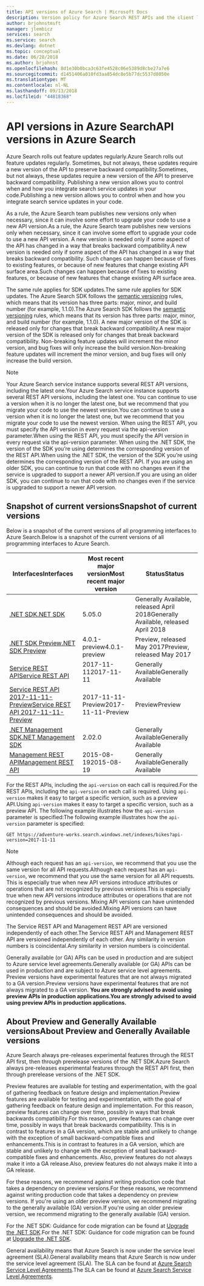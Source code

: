 ```yaml
---
title: API versions of Azure Search | Microsoft Docs
description: Version policy for Azure Search REST APIs and the client library in the .NET SDK.
author: brjohnstmsft
manager: jlembicz
services: search
ms.service: search
ms.devlang: dotnet
ms.topic: conceptual
ms.date: 06/28/2018
ms.author: brjohnst
ms.openlocfilehash: 8d1e30b0bca3c63fe4528c06e5389d8cbe27a7e6
ms.sourcegitcommit: d1451406a010fd3aa854dc8e5b77dc5537d8050e
ms.translationtype: MT
ms.contentlocale: nl-NL
ms.lasthandoff: 09/13/2018
ms.locfileid: "44818368"
---
```

# <a name="api-versions-in-azure-search"></a><span data-ttu-id="89ea5-103">API versions in Azure Search</span><span class="sxs-lookup"><span data-stu-id="89ea5-103">API versions in Azure Search</span></span>
<span data-ttu-id="89ea5-104">Azure Search rolls out feature updates regularly.</span><span class="sxs-lookup"><span data-stu-id="89ea5-104">Azure Search rolls out feature updates regularly.</span></span> <span data-ttu-id="89ea5-105">Sometimes, but not always, these updates require a new version of the API to preserve backward compatibility.</span><span class="sxs-lookup"><span data-stu-id="89ea5-105">Sometimes, but not always, these updates require a new version of the API to preserve backward compatibility.</span></span> <span data-ttu-id="89ea5-106">Publishing a new version allows you to control when and how you integrate search service updates in your code.</span><span class="sxs-lookup"><span data-stu-id="89ea5-106">Publishing a new version allows you to control when and how you integrate search service updates in your code.</span></span>

<span data-ttu-id="89ea5-107">As a rule, the Azure Search team publishes new versions only when necessary, since it can involve some effort to upgrade your code to use a new API version.</span><span class="sxs-lookup"><span data-stu-id="89ea5-107">As a rule, the Azure Search team publishes new versions only when necessary, since it can involve some effort to upgrade your code to use a new API version.</span></span> <span data-ttu-id="89ea5-108">A new version is needed only if some aspect of the API has changed in a way that breaks backward compatibility.</span><span class="sxs-lookup"><span data-stu-id="89ea5-108">A new version is needed only if some aspect of the API has changed in a way that breaks backward compatibility.</span></span> <span data-ttu-id="89ea5-109">Such changes can happen because of fixes to existing features, or because of new features that change existing API surface area.</span><span class="sxs-lookup"><span data-stu-id="89ea5-109">Such changes can happen because of fixes to existing features, or because of new features that change existing API surface area.</span></span>

<span data-ttu-id="89ea5-110">The same rule applies for SDK updates.</span><span class="sxs-lookup"><span data-stu-id="89ea5-110">The same rule applies for SDK updates.</span></span> <span data-ttu-id="89ea5-111">The Azure Search SDK follows the [semantic versioning](http://semver.org/) rules, which means that its version has three parts: major, minor, and build number (for example, 1.1.0).</span><span class="sxs-lookup"><span data-stu-id="89ea5-111">The Azure Search SDK follows the [semantic versioning](http://semver.org/) rules, which means that its version has three parts: major, minor, and build number (for example, 1.1.0).</span></span> <span data-ttu-id="89ea5-112">A new major version of the SDK is released only for changes that break backward compatibility.</span><span class="sxs-lookup"><span data-stu-id="89ea5-112">A new major version of the SDK is released only for changes that break backward compatibility.</span></span> <span data-ttu-id="89ea5-113">Non-breaking feature updates will increment the minor version, and bug fixes will only increase the build version.</span><span class="sxs-lookup"><span data-stu-id="89ea5-113">Non-breaking feature updates will increment the minor version, and bug fixes will only increase the build version.</span></span>

> [!NOTE]
> <span data-ttu-id="89ea5-114">Your Azure Search service instance supports several REST API versions, including the latest one.</span><span class="sxs-lookup"><span data-stu-id="89ea5-114">Your Azure Search service instance supports several REST API versions, including the latest one.</span></span> <span data-ttu-id="89ea5-115">You can continue to use a version when it is no longer the latest one, but we recommend that you migrate your code to use the newest version.</span><span class="sxs-lookup"><span data-stu-id="89ea5-115">You can continue to use a version when it is no longer the latest one, but we recommend that you migrate your code to use the newest version.</span></span> <span data-ttu-id="89ea5-116">When using the REST API, you must specify the API version in every request via the api-version parameter.</span><span class="sxs-lookup"><span data-stu-id="89ea5-116">When using the REST API, you must specify the API version in every request via the api-version parameter.</span></span> <span data-ttu-id="89ea5-117">When using the .NET SDK, the version of the SDK you’re using determines the corresponding version of the REST API.</span><span class="sxs-lookup"><span data-stu-id="89ea5-117">When using the .NET SDK, the version of the SDK you’re using determines the corresponding version of the REST API.</span></span> <span data-ttu-id="89ea5-118">If you are using an older SDK, you can continue to run that code with no changes even if the service is upgraded to support a newer API version.</span><span class="sxs-lookup"><span data-stu-id="89ea5-118">If you are using an older SDK, you can continue to run that code with no changes even if the service is upgraded to support a newer API version.</span></span>

## <a name="snapshot-of-current-versions"></a><span data-ttu-id="89ea5-119">Snapshot of current versions</span><span class="sxs-lookup"><span data-stu-id="89ea5-119">Snapshot of current versions</span></span>
<span data-ttu-id="89ea5-120">Below is a snapshot of the current versions of all programming interfaces to Azure Search.</span><span class="sxs-lookup"><span data-stu-id="89ea5-120">Below is a snapshot of the current versions of all programming interfaces to Azure Search.</span></span>

| <span data-ttu-id="89ea5-121">Interfaces</span><span class="sxs-lookup"><span data-stu-id="89ea5-121">Interfaces</span></span> | <span data-ttu-id="89ea5-122">Most recent major version</span><span class="sxs-lookup"><span data-stu-id="89ea5-122">Most recent major version</span></span> | <span data-ttu-id="89ea5-123">Status</span><span class="sxs-lookup"><span data-stu-id="89ea5-123">Status</span></span> |
| --- | --- | --- |
| [<span data-ttu-id="89ea5-124">.NET SDK</span><span class="sxs-lookup"><span data-stu-id="89ea5-124">.NET SDK</span></span>](https://aka.ms/search-sdk) |<span data-ttu-id="89ea5-125">5.0</span><span class="sxs-lookup"><span data-stu-id="89ea5-125">5.0</span></span> |<span data-ttu-id="89ea5-126">Generally Available, released April 2018</span><span class="sxs-lookup"><span data-stu-id="89ea5-126">Generally Available, released April 2018</span></span> |
| [<span data-ttu-id="89ea5-127">.NET SDK Preview</span><span class="sxs-lookup"><span data-stu-id="89ea5-127">.NET SDK Preview</span></span>](https://aka.ms/search-sdk-preview) |<span data-ttu-id="89ea5-128">4.0.1-preview</span><span class="sxs-lookup"><span data-stu-id="89ea5-128">4.0.1-preview</span></span> |<span data-ttu-id="89ea5-129">Preview, released May 2017</span><span class="sxs-lookup"><span data-stu-id="89ea5-129">Preview, released May 2017</span></span> |
| [<span data-ttu-id="89ea5-130">Service REST API</span><span class="sxs-lookup"><span data-stu-id="89ea5-130">Service REST API</span></span>](https://docs.microsoft.com/rest/api/searchservice/) |<span data-ttu-id="89ea5-131">2017-11-11</span><span class="sxs-lookup"><span data-stu-id="89ea5-131">2017-11-11</span></span> |<span data-ttu-id="89ea5-132">Generally Available</span><span class="sxs-lookup"><span data-stu-id="89ea5-132">Generally Available</span></span> |
| [<span data-ttu-id="89ea5-133">Service REST API 2017-11-11-Preview</span><span class="sxs-lookup"><span data-stu-id="89ea5-133">Service REST API 2017-11-11-Preview</span></span>](search-api-2017-11-11-preview.md) |<span data-ttu-id="89ea5-134">2017-11-11-Preview</span><span class="sxs-lookup"><span data-stu-id="89ea5-134">2017-11-11-Preview</span></span> |<span data-ttu-id="89ea5-135">Preview</span><span class="sxs-lookup"><span data-stu-id="89ea5-135">Preview</span></span> |
| [<span data-ttu-id="89ea5-136">.NET Management SDK</span><span class="sxs-lookup"><span data-stu-id="89ea5-136">.NET Management SDK</span></span>](https://aka.ms/search-mgmt-sdk) |<span data-ttu-id="89ea5-137">2.0</span><span class="sxs-lookup"><span data-stu-id="89ea5-137">2.0</span></span> |<span data-ttu-id="89ea5-138">Generally Available</span><span class="sxs-lookup"><span data-stu-id="89ea5-138">Generally Available</span></span> |
| [<span data-ttu-id="89ea5-139">Management REST API</span><span class="sxs-lookup"><span data-stu-id="89ea5-139">Management REST API</span></span>](https://docs.microsoft.com/rest/api/searchmanagement/) |<span data-ttu-id="89ea5-140">2015-08-19</span><span class="sxs-lookup"><span data-stu-id="89ea5-140">2015-08-19</span></span> |<span data-ttu-id="89ea5-141">Generally Available</span><span class="sxs-lookup"><span data-stu-id="89ea5-141">Generally Available</span></span> |

<span data-ttu-id="89ea5-142">For the REST APIs, including the `api-version` on each call is required.</span><span class="sxs-lookup"><span data-stu-id="89ea5-142">For the REST APIs, including the `api-version` on each call is required.</span></span> <span data-ttu-id="89ea5-143">Using `api-version` makes it easy to target a specific version, such as a preview API.</span><span class="sxs-lookup"><span data-stu-id="89ea5-143">Using `api-version` makes it easy to target a specific version, such as a preview API.</span></span> <span data-ttu-id="89ea5-144">The following example illustrates how the `api-version` parameter is specified:</span><span class="sxs-lookup"><span data-stu-id="89ea5-144">The following example illustrates how the `api-version` parameter is specified:</span></span>

    GET https://adventure-works.search.windows.net/indexes/bikes?api-version=2017-11-11

> [!NOTE]
> <span data-ttu-id="89ea5-145">Although each request has an `api-version`, we recommend that you use the same version for all API requests.</span><span class="sxs-lookup"><span data-stu-id="89ea5-145">Although each request has an `api-version`, we recommend that you use the same version for all API requests.</span></span> <span data-ttu-id="89ea5-146">This is especially true when new API versions introduce attributes or operations that are not recognized by previous versions.</span><span class="sxs-lookup"><span data-stu-id="89ea5-146">This is especially true when new API versions introduce attributes or operations that are not recognized by previous versions.</span></span> <span data-ttu-id="89ea5-147">Mixing API versions can have unintended consequences and should be avoided.</span><span class="sxs-lookup"><span data-stu-id="89ea5-147">Mixing API versions can have unintended consequences and should be avoided.</span></span>
>
> <span data-ttu-id="89ea5-148">The Service REST API and Management REST API are versioned independently of each other.</span><span class="sxs-lookup"><span data-stu-id="89ea5-148">The Service REST API and Management REST API are versioned independently of each other.</span></span> <span data-ttu-id="89ea5-149">Any similarity in version numbers is coincidental.</span><span class="sxs-lookup"><span data-stu-id="89ea5-149">Any similarity in version numbers is coincidental.</span></span>

<span data-ttu-id="89ea5-150">Generally available (or GA) APIs can be used in production and are subject to Azure service level agreements.</span><span class="sxs-lookup"><span data-stu-id="89ea5-150">Generally available (or GA) APIs can be used in production and are subject to Azure service level agreements.</span></span> <span data-ttu-id="89ea5-151">Preview versions have experimental features that are not always migrated to a GA version.</span><span class="sxs-lookup"><span data-stu-id="89ea5-151">Preview versions have experimental features that are not always migrated to a GA version.</span></span> <span data-ttu-id="89ea5-152">**You are strongly advised to avoid using preview APIs in production applications.**</span><span class="sxs-lookup"><span data-stu-id="89ea5-152">**You are strongly advised to avoid using preview APIs in production applications.**</span></span>

## <a name="about-preview-and-generally-available-versions"></a><span data-ttu-id="89ea5-153">About Preview and Generally Available versions</span><span class="sxs-lookup"><span data-stu-id="89ea5-153">About Preview and Generally Available versions</span></span>
<span data-ttu-id="89ea5-154">Azure Search always pre-releases experimental features through the REST API first, then through prerelease versions of the .NET SDK.</span><span class="sxs-lookup"><span data-stu-id="89ea5-154">Azure Search always pre-releases experimental features through the REST API first, then through prerelease versions of the .NET SDK.</span></span>

<span data-ttu-id="89ea5-155">Preview features are available for testing and experimentation, with the goal of gathering feedback on feature design and implementation.</span><span class="sxs-lookup"><span data-stu-id="89ea5-155">Preview features are available for testing and experimentation, with the goal of gathering feedback on feature design and implementation.</span></span> <span data-ttu-id="89ea5-156">For this reason, preview features can change over time, possibly in ways that break backwards compatibility.</span><span class="sxs-lookup"><span data-stu-id="89ea5-156">For this reason, preview features can change over time, possibly in ways that break backwards compatibility.</span></span> <span data-ttu-id="89ea5-157">This is in contrast to features in a GA version, which are stable and unlikely to change with the exception of small backward-compatible fixes and enhancements.</span><span class="sxs-lookup"><span data-stu-id="89ea5-157">This is in contrast to features in a GA version, which are stable and unlikely to change with the exception of small backward-compatible fixes and enhancements.</span></span> <span data-ttu-id="89ea5-158">Also, preview features do not always make it into a GA release.</span><span class="sxs-lookup"><span data-stu-id="89ea5-158">Also, preview features do not always make it into a GA release.</span></span>

<span data-ttu-id="89ea5-159">For these reasons, we recommend against writing production code that takes a dependency on preview versions.</span><span class="sxs-lookup"><span data-stu-id="89ea5-159">For these reasons, we recommend against writing production code that takes a dependency on preview versions.</span></span> <span data-ttu-id="89ea5-160">If you're using an older preview version, we recommend migrating to the generally available (GA) version.</span><span class="sxs-lookup"><span data-stu-id="89ea5-160">If you're using an older preview version, we recommend migrating to the generally available (GA) version.</span></span>

<span data-ttu-id="89ea5-161">For the .NET SDK: Guidance for code migration can be found at [Upgrade the .NET SDK](search-dotnet-sdk-migration.md).</span><span class="sxs-lookup"><span data-stu-id="89ea5-161">For the .NET SDK: Guidance for code migration can be found at [Upgrade the .NET SDK](search-dotnet-sdk-migration.md).</span></span>

<span data-ttu-id="89ea5-162">General availability means that Azure Search is now under the service level agreement (SLA).</span><span class="sxs-lookup"><span data-stu-id="89ea5-162">General availability means that Azure Search is now under the service level agreement (SLA).</span></span> <span data-ttu-id="89ea5-163">The SLA can be found at [Azure Search Service Level Agreements](https://azure.microsoft.com/support/legal/sla/search/v1_0/).</span><span class="sxs-lookup"><span data-stu-id="89ea5-163">The SLA can be found at [Azure Search Service Level Agreements](https://azure.microsoft.com/support/legal/sla/search/v1_0/).</span></span>
